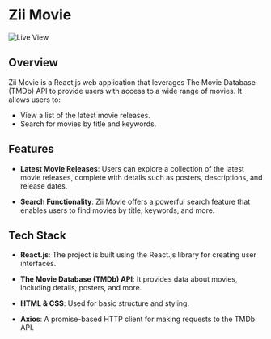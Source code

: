 # Zii Movie

![Live View](https://ardiansyah1506.github.io/api-tmdb-react)

## Overview

Zii Movie is a React.js web application that leverages The Movie Database (TMDb) API to provide users with access to a wide range of movies. It allows users to:

- View a list of the latest movie releases.
- Search for movies by title and keywords.

## Features

- **Latest Movie Releases**: Users can explore a collection of the latest movie releases, complete with details such as posters, descriptions, and release dates.

- **Search Functionality**: Zii Movie offers a powerful search feature that enables users to find movies by title, keywords, and more.

## Tech Stack

- **React.js**: The project is built using the React.js library for creating user interfaces.

- **The Movie Database (TMDb) API**: It provides data about movies, including details, posters, and more.

- **HTML & CSS**: Used for basic structure and styling.

- **Axios**: A promise-based HTTP client for making requests to the TMDb API.

